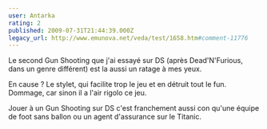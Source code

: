 ```yaml
---
user: Antarka
rating: 2
published: 2009-07-31T21:44:39.000Z
legacy_url: http://www.emunova.net/veda/test/1658.htm#comment-11776
---
```

Le second Gun Shooting que j'ai essayé sur DS (après Dead'N'Furious, dans un genre différent) est la aussi un ratage à mes yeux.

En cause ? Le stylet, qui facilite trop le jeu et en détruit tout le fun. Dommage, car sinon il a l'air rigolo ce jeu.

Jouer à un Gun Shooting sur DS c'est franchement aussi con qu'une équipe de foot sans ballon ou un agent d'assurance sur le Titanic.